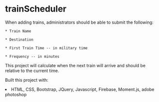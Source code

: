 # trainScheduler
When adding trains, administrators should be able to submit the following:
    
    * Train Name
    
    * Destination 
    
    * First Train Time -- in military time
    
    * Frequency -- in minutes
  
 This project will calculate when the next train will arrive and should be relative to the current time.

 Built this project with:
 <li>HTML, CSS, Bootstrap, JQuery, Javascript, Firebase, Moment.js, adobe photoshop</li>